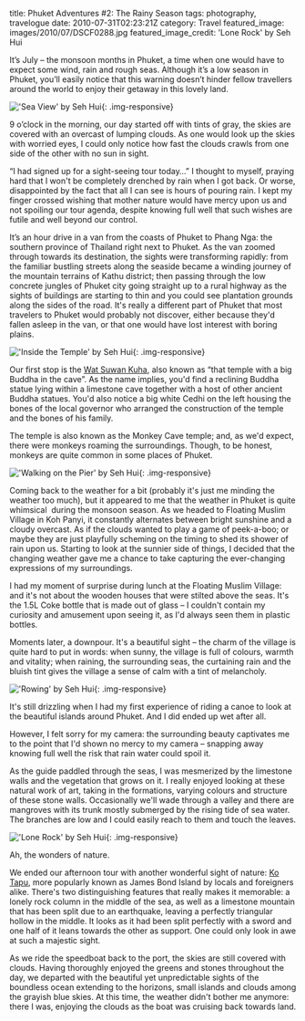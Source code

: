 title: Phuket Adventures #2: The Rainy Season
tags: photography, travelogue
date: 2010-07-31T02:23:21Z
category: Travel
featured_image: images/2010/07/DSCF0288.jpg
featured_image_credit: 'Lone Rock' by Seh Hui

It’s July – the monsoon months in Phuket, a time when one would have to expect some wind, rain and rough seas. Although it’s a low season in Phuket, you’ll easily notice that this warning doesn’t hinder fellow travellers around the world to enjoy their getaway in this lovely land.

!['Sea View' by Seh Hui]({static}/images/2010/07/DSCF0296.jpg){: .img-responsive}


9 o’clock in the morning, our day started off with tints of gray, the skies are covered with an overcast of lumping clouds. As one would look up the skies with worried eyes, I could only notice how fast the clouds crawls from one side of the other with no sun in sight.

“I had signed up for a sight-seeing tour today…” I thought to myself, praying hard that I won't be completely drenched by rain when I got back. Or worse, disappointed by the fact that all I can see is hours of pouring rain. I kept my finger crossed wishing that mother nature would have mercy upon us and not spoiling our tour agenda, despite knowing full well that such wishes are futile and well beyond our control.

It’s an hour drive in a van from the coasts of Phuket to Phang Nga: the southern province of Thailand right next to Phuket. As the van zoomed through towards its destination, the sights were transforming rapidly: from the familiar bustling streets along the seaside became a winding journey of the mountain terrains of Kathu district; then passing through the low concrete jungles of Phuket city going straight up to a rural highway as the sights of buildings are starting to thin and you could see plantation grounds along the sides of the road. It's really a different part of Phuket that most travelers to Phuket would probably not discover, either because they'd fallen asleep in the van, or that one would have lost interest with boring plains.

!['Inside the Temple' by Seh Hui]({static}/images/2010/07/DSCF0134.jpg){: .img-responsive}

Our first stop is the [Wat Suwan Kuha][wat], also known as “that temple with a big Buddha in the cave”. As the name implies, you'd find a reclining Buddha statue lying within a limestone cave together with a host of other ancient Buddha statues. You'd also notice a big white Cedhi on the left housing the bones of the local governor who arranged the construction of the temple and the bones of his family.

The temple is also known as the Monkey Cave temple; and, as we'd expect, there were monkeys roaming the surroundings. Though, to be honest, monkeys are quite common in some places of Phuket.

!['Walking on the Pier' by Seh Hui]({static}/images/2010/07/DSCF0193.jpg){: .img-responsive}

Coming back to the weather for a bit (probably it's just me minding the weather too much), but it appeared to me that the weather in Phuket is quite whimsical  during the monsoon season. As we headed to Floating Muslim Village in Koh Panyi, it constantly alternates between bright sunshine and a cloudy overcast. As if the clouds wanted to play a game of peek-a-boo; or maybe they are just playfully scheming on the timing to shed its shower of rain upon us. Starting to look at the sunnier side of things, I decided that the changing weather gave me a chance to take capturing the ever-changing expressions of my surroundings.

I had my moment of surprise during lunch at the Floating Muslim Village: and it's not about the wooden houses that were stilted above the seas. It's the 1.5L Coke bottle that is made out of glass – I couldn't contain my curiosity and amusement upon seeing it, as I'd always seen them in plastic bottles.

Moments later, a downpour. It's a beautiful sight – the charm of the village is quite hard to put in words: when sunny, the village is full of colours, warmth and vitality; when raining, the surrounding seas, the curtaining rain and the bluish tint gives the village a sense of calm with a tint of melancholy.

!['Rowing' by Seh Hui]({static}/images/2010/07/DSCF0228.jpg){: .img-responsive}

It's still drizzling when I had my first experience of riding a canoe to look at the beautiful islands around Phuket. And I did ended up wet after all.

However, I felt sorry for my camera: the surrounding beauty captivates me to the point that I'd shown no mercy to my camera – snapping away knowing full well the risk that rain water could spoil it.

As the guide paddled through the seas, I was mesmerized by the limestone walls and the vegetation that grows on it. I really enjoyed looking at these natural work of art, taking in the formations, varying colours and structure of these stone walls. Occasionally we'll wade through a valley and there are mangroves with its trunk mostly submerged by the rising tide of sea water. The branches are low and I could easily reach to them and touch the leaves.

!['Lone Rock' by Seh Hui]({static}/images/2010/07/DSCF0288.jpg){: .img-responsive}

Ah, the wonders of nature.

We ended our afternoon tour with another wonderful sight of nature: [Ko Tapu][kotapu], more popularly known as James Bond Island by locals and foreigners alike. There's two distinguishing features that really makes it memorable: a lonely rock column in the middle of the sea, as well as a limestone mountain that has been split due to an earthquake, leaving a perfectly triangular hollow in the middle. It looks as it had been split perfectly with a sword and one half of it leans towards the other as support. One could only look in awe at such a majestic sight.

As we ride the speedboat back to the port, the skies are still covered with clouds. Having thoroughly enjoyed the greens and stones throughout the day, we departed with the beautiful yet unpredictable sights of the boundless ocean extending to the horizons, small islands and clouds among the grayish blue skies. At this time, the weather didn't bother me anymore: there I was, enjoying the clouds as the boat was cruising back towards land.

[wat]: http://jamie-monk.blogspot.com/2009/02/wat-sawan-kuha-temple-phang-nga.html
[kotapu]: http://en.wikipedia.org/wiki/James_bond_island
